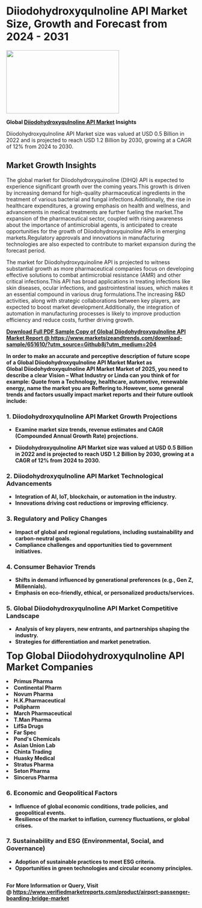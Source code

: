 <H1>Diiodohydroxyqulnoline API Market Size, Growth and Forecast from 2024 - 2031</H1><img class="aligncenter size-medium wp-image-584254" src="https://thirdeyenews.in/wp-content/uploads/2024/09/Global-Market-Research-300x168.jpeg" alt="" width="300" height="168" /><p><strong>Global&nbsp;<a href="https://www.marketsizeandtrends.com/download-sample/651610/?utm_source=Github8j?utm_medium=204">Diiodohydroxyqulnoline API Market</a> Insights</strong></p><p>Diiodohydroxyqulnoline API Market size was valued at USD 0.5 Billion in 2022 and is projected to reach USD 1.2 Billion by 2030, growing at a CAGR of 12% from 2024 to 2030.</p><p><h2>Market Growth Insights</h2> <p>The global market for Diiodohydroxyquinoline (DIHQ) API is expected to experience significant growth over the coming years.This growth is driven by increasing demand for high-quality pharmaceutical ingredients in the treatment of various bacterial and fungal infections.Additionally, the rise in healthcare expenditures, a growing emphasis on health and wellness, and advancements in medical treatments are further fueling the market.The expansion of the pharmaceutical sector, coupled with rising awareness about the importance of antimicrobial agents, is anticipated to create opportunities for the growth of Diiodohydroxyquinoline APIs in emerging markets.Regulatory approvals and innovations in manufacturing technologies are also expected to contribute to market expansion during the forecast period.</p> <p><strong><a href="#"></a></strong></p> <p>The market for Diiodohydroxyquinoline API is projected to witness substantial growth as more pharmaceutical companies focus on developing effective solutions to combat antimicrobial resistance (AMR) and other critical infections.This API has broad applications in treating infections like skin diseases, ocular infections, and gastrointestinal issues, which makes it an essential compound in various drug formulations.The increasing R&D activities, along with strategic collaborations between key players, are expected to boost market development.Additionally, the integration of automation in manufacturing processes is likely to improve production efficiency and reduce costs, further driving growth.</p> <p><strong><a href="#"></p><p><span class=""><strong>Download Full PDF Sample Copy of Global Diiodohydroxyqulnoline API Market Report</strong> @ <a href="https://www.marketsizeandtrends.com/download-sample/651610/?utm_source=Github8j?utm_medium=204" target="_blank">https://www.marketsizeandtrends.com/download-sample/651610/?utm_source=Github8j?utm_medium=204</a></span></p><p>In order to make an accurate and perceptive description of future scope of a Global&nbsp;Diiodohydroxyqulnoline API Market Market as Global&nbsp;Diiodohydroxyqulnoline API Market Market of 2025, you need to describe a clear Vision &ndash; What Industry or Linda can you think of for example: Quote from a Technology, healthcare, automotive, renewable energy, name the market you are Reffering to.However, some general trends and factors usually impact market reports and their future outlook include:</p><h3>1.&nbsp;<strong>Diiodohydroxyqulnoline API Market Growth Projections</strong></h3><ul><li>Examine market size trends, revenue estimates and CAGR (Compounded Annual Growth Rate) projections.</li><li><p>Diiodohydroxyqulnoline API Market size was valued at USD 0.5 Billion in 2022 and is projected to reach USD 1.2 Billion by 2030, growing at a CAGR of 12% from 2024 to 2030.</p></li></ul><h3>2.&nbsp;<strong>Diiodohydroxyqulnoline API Market Technological Advancements</strong></h3><ul><li>Integration of AI, IoT, blockchain, or automation in the industry.</li><li>Innovations driving cost reductions or improving efficiency.</li></ul><h3>3.&nbsp;<strong>Regulatory and Policy Changes</strong></h3><ul><li>Impact of global and regional regulations, including sustainability and carbon-neutral goals.</li><li>Compliance challenges and opportunities tied to government initiatives.</li></ul><h3>4.&nbsp;<strong>Consumer Behavior Trends</strong></h3><ul><li>Shifts in demand influenced by generational preferences (e.g., Gen Z, Millennials).</li><li>Emphasis on eco-friendly, ethical, or personalized products/services.</li></ul><h3>5.&nbsp;<strong>Global Diiodohydroxyqulnoline API Market Competitive Landscape</strong></h3><ul><li>Analysis of key players, new entrants, and partnerships shaping the industry.</li><li>Strategies for differentiation and market penetration.</li></ul><p data-pm-slice="1 1 []"><span style="color: inherit; font-family: inherit; font-size: 25px;">Top Global Diiodohydroxyqulnoline API Market Companies</span></p><div class="" data-test-id=""><p><li>Primus Pharma</li><li> Continental Pharm</li><li> Novum Pharma</li><li> H.K.Pharmaceutical</li><li> Polipharm</li><li> March Pharmaceutical</li><li> T.Man Pharma</li><li> LifSa Drugs</li><li> Far Spec</li><li> Pond's Chemicals</li><li> Asian Union Lab</li><li> Chinta Trading</li><li> Huasky Medical</li><li> Stratus Pharma</li><li> Seton Pharma</li><li> Sincerus Pharma</li></p></div><h3>6.&nbsp;<strong>Economic and Geopolitical Factors</strong></h3><ul><li>Influence of global economic conditions, trade policies, and geopolitical events.</li><li>Resilience of the market to inflation, currency fluctuations, or global crises.</li></ul><h3>7.&nbsp;<strong>Sustainability and ESG (Environmental, Social, and Governance)</strong></h3><ul><li>Adoption of sustainable practices to meet ESG criteria.</li><li>Opportunities in green technologies and circular economy principles.</li></ul><h2><strong style="font-size: 14px;">For More Information or Query, Visit @&nbsp;</strong><a style="background-color: #ffffff; font-size: 14px;" href="https://www.marketsizeandtrends.com/report/diiodohydroxyqulnoline-api-market/" target="_blank">https://www.verifiedmarketreports.com/product/airport-passenger-boarding-bridge-market</a></h2>